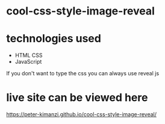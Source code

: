 # cool-css-style-image-reveal



# technologies used
* HTML CSS
* JavaScript

If you don't want to type the css you can always use reveal js

# live site can be viewed here
https://peter-kimanzi.github.io/cool-css-style-image-reveal/
